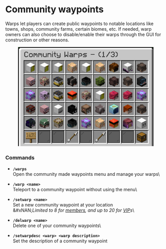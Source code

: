 # Community waypoints

Warps let players can create public waypoints to notable locations like towns, shops, community farms, certain biomes, etc. If needed, warp owners can also choose to disable/enable their warps through the GUI for construction or other reasons.



<figure><img src="../../.gitbook/assets/waypoints.png" alt="" width="526"><figcaption></figcaption></figure>

### Commands

* **`/warps`**\
  Open the community made waypoints menu and manage your warps\

* **`/warp <name>`**\
  Teleport to a community waypoint without using the menu\

* **`/setwarp <name>`**\
  Set a new community waypoint at your location\
  &#xNAN;_&#x4C;imited to 8 for_ [_members_](../../general/ranks.md)_, and up to 20 for_ [_VIP_](broken-reference)_s_\

* **`/delwarp <name>`**\
  Delete one of your community waypoints\

* **`/setwarpdesc <warp> <warp description>`**\
  Set the description of a community waypoint

